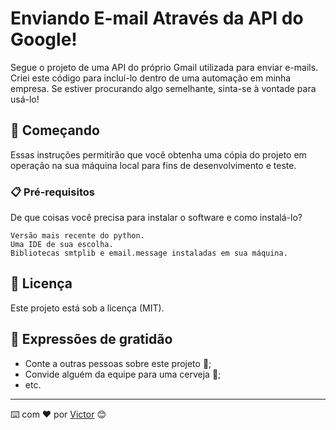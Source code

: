 # Enviando E-mail Através da API do Google!

Segue o projeto de uma API do próprio Gmail utilizada para enviar e-mails. Criei este código para incluí-lo dentro de uma automação em minha empresa. Se estiver procurando algo semelhante, sinta-se à vontade para usá-lo!

## 🚀 Começando

Essas instruções permitirão que você obtenha uma cópia do projeto em operação na sua máquina local para fins de desenvolvimento e teste.

### 📋 Pré-requisitos

De que coisas você precisa para instalar o software e como instalá-lo?

```
Versão mais recente do python. 
Uma IDE de sua escolha. 
Bibliotecas smtplib e email.message instaladas em sua máquina.
```

## 📄 Licença

Este projeto está sob a licença (MIT).

## 🎁 Expressões de gratidão

* Conte a outras pessoas sobre este projeto 📢;
* Convide alguém da equipe para uma cerveja 🍺;
* etc.


---
⌨️ com ❤️ por [Victor](https://github.com/victorsoaresho) 😊
